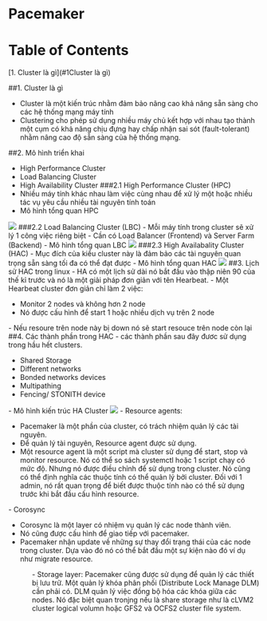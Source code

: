 ﻿Pacemaker
=========

# Table of Contents
[1. Cluster là gì](#1Cluster là gì)


##1. Cluster là gì
- Cluster là một kiến trúc nhằm đảm bảo nâng cao khả năng sẵn sàng cho các hệ thống mạng máy tính
- Clustering cho phép sử dụng nhiều máy chủ kết hợp với nhau tạo thành một cụm có khả năng chịu đựng hay chấp nhận sai sót (fault-tolerant) nhằm nâng cao độ sẵn sàng của hệ thống mạng.

##2. Mô hình triển khai
 - High Performance Cluster
 - Load Balancing Cluster
 - High Availability Cluster
###2.1 High Performance Cluster (HPC)
 - Nhiều máy tính khác nhau làm việc cùng nhau để xử lý một hoặc nhiều tác vụ yêu cầu nhiều tài nguyên tính toán
 - Mô hình tổng quan HPC
<img src="http://imgur.com/yX8ueM8">
###2.2 Load Balancing Cluster (LBC)
 - Mỗi máy tính trong cluster sẽ xử lý 1 công việc riêng biệt
 - Cần có Load Balancer (Frontend) và Server Farm (Backend)
 - Mô hình tổng quan LBC
<img src="http://imgur.com/6uVfBLU">
###2.3 High Availabality Cluster (HAC)
 - Mục đích của kiểu cluster này là đảm bảo các tài nguyên quan trọng sẵn sàng tối đa có thể đạt được
 - Mô hình tổng quan HAC
<img src="http://imgur.com/a/A7OPp">
##3. Lịch sử HAC trong linux
 - HA có một lịch sử dài nó bắt đầu vào thập niên 90 của thế kỉ trước và nó là một giải pháp đơn giản với tên Hearbeat.
 - Một Hearbeat cluster đơn giản chỉ làm 2 việc:
 <ul><li>Monitor 2 nodes và không hơn 2 node</li>
 <li>Nó được cấu   hình để start 1 hoặc nhiều dịch vụ trên 2 node</li> </ul>
 - Nếu resoure trên node này bị down nó sẽ start resouce trên node còn lại
 ##4. Các thành phần trong HAC
 - các thành phần sau đây đươc sử dụng trong hầu hết clusters.
 <ul><li>Shared Storage</li>
 <li>Different networks</li>
 <li>Bonded networks devices</li>
 <li>Multipathing</li>
 <li>Fencing/ STONITH device</li></ul>
 - Mô hình kiến trúc HA Cluster
 <img src="http://imgur.com/a/99gKT">
 - Resource agents:
 <ul><li>Pacemaker là một phần của cluster, có trách nhiệm quản lý các tài nguyên.</li>
 <li>Để quản lý tài nguyên, Resource agent được sử dụng.</li>
 <li>Một resource agent là một script mà cluster sử dụng để start, stop và monitor resource. Nó có thể so sách systemctl hoặc 1 script chạy có mức độ. Nhưng nó được điều chỉnh để sử dụng trong cluster. Nó cũng có thể định nghĩa các thuộc tính có thể quản lý bởi cluster. Đối với 1 admin, nó rất quan trọng để biết được thuộc tính nào có thể sử dụng trước khi bắt đầu cấu hình resource.</li></ul> 
 - Corosync
 <ul><li>Corosync là một layer có nhiệm vụ quản lý các node thành viên.</li>
 <li>Nó cũng được cấu hình để giao tiếp với pacemaker.</li>
 <li>Pacemaker nhận update về những sự thay đổi trạng thái của các node trong cluster. Dựa vào đó nó có thể bắt đầu một sự kiện nào đó ví dụ như migrate resource.</li><ul>
 - Storage layer:
 Pacemaker cũng được sử dụng để quản lý các thiết bị lưu trữ.
 Một quản lý khóa phân phối (Distribute Lock Manage DLM) cần phải có. DLM quản lý việc đồng bộ hóa các khóa giữa các nodes.
 Nó đặc biệt quan tronjng nếu là share storage như là cLVM2 cluster logical volumn hoặc GFS2 và OCFS2 cluster file system.
 


